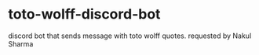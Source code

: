 # toto-wolff-discord-bot
discord bot that sends message with toto wolff quotes. requested by Nakul Sharma

